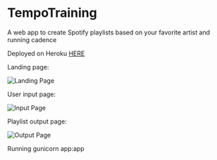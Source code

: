 # TempoTraining
A web app to create Spotify playlists based on your favorite artist and running cadence

Deployed on Heroku [HERE](https://tempotraining.herokuapp.com/)

Landing page:

![Landing Page](/screenshot/screenshot1.png?raw=true)

User input page:

![Input Page](/screenshot/screenshot2.png?raw=true)

Playlist output page:

![Output Page](/screenshot/screenshot3.png?raw=true)


Running
gunicorn app:app
